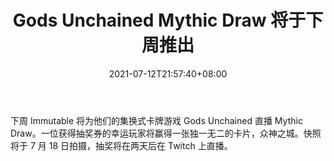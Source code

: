 ﻿---
title: "Gods Unchained Mythic Draw 将于下周推出"
date: 2021-07-12T21:57:40+08:00
lastmod: 2021-07-12T16:45:40+08:00
draft: false
authors: ["Stuart"]
description: "下周 Immutable 将为他们的集换式卡牌游戏 Gods Unchained 直播 Mythic Draw。一位获得抽奖券的幸运玩家将赢得一张独一无二的卡片，众神之城。快照将于 7 月 18 日拍摄，抽奖将在两天后在 Twitch 上直播。"
featuredImage: "gods-unchained-mythic-draw-coming-next-week.png"
tags: ["Virtual World","虚拟世界","Play to Earn"]
categories: ["news"]
news: ["虚拟世界"]
weight: 
lightgallery: true
pinned: false
recommend: false
recommend1: false
---

下周 Immutable 将为他们的集换式卡牌游戏 Gods Unchained 直播 Mythic Draw。一位获得抽奖券的幸运玩家将赢得一张独一无二的卡片，众神之城。快照将于 7 月 18 日拍摄，抽奖将在两天后在 Twitch 上直播。

<!--more-->

